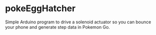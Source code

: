 # pokeEggHatcher
Simple Arduino program to drive a solenoid actuator so you can bounce your phone and generate step data in Pokemon Go.
